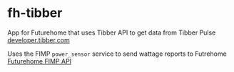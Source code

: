 # fh-tibber  
App for Futurehome that uses Tibber API to get data from Tibber Pulse  
[developer.tibber.com](https://developer.tibber.com/)  

Uses the FIMP `power_sensor` service to send wattage reports to Futrehome  
[Futurehome FIMP API](https://github.com/futurehomeno/fimp-api)


